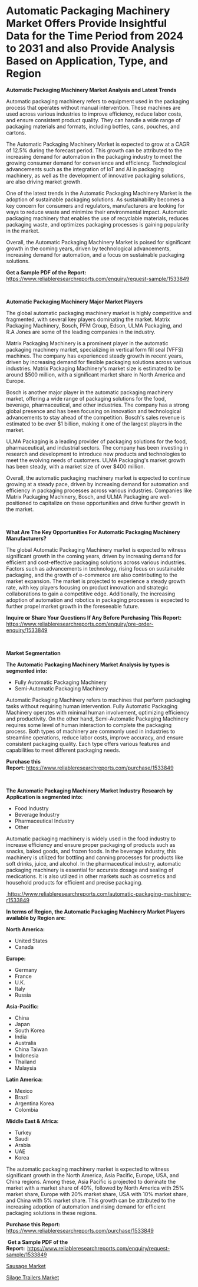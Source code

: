 <p><h1>Automatic Packaging Machinery Market Offers Provide Insightful Data for the Time Period from 2024 to 2031 and also Provide Analysis Based on Application, Type, and Region</h1></p><p><strong>Automatic Packaging Machinery Market Analysis and Latest Trends</strong></p>
<p><p>Automatic packaging machinery refers to equipment used in the packaging process that operates without manual intervention. These machines are used across various industries to improve efficiency, reduce labor costs, and ensure consistent product quality. They can handle a wide range of packaging materials and formats, including bottles, cans, pouches, and cartons.</p><p>The Automatic Packaging Machinery Market is expected to grow at a CAGR of 12.5% during the forecast period. This growth can be attributed to the increasing demand for automation in the packaging industry to meet the growing consumer demand for convenience and efficiency. Technological advancements such as the integration of IoT and AI in packaging machinery, as well as the development of innovative packaging solutions, are also driving market growth.</p><p>One of the latest trends in the Automatic Packaging Machinery Market is the adoption of sustainable packaging solutions. As sustainability becomes a key concern for consumers and regulators, manufacturers are looking for ways to reduce waste and minimize their environmental impact. Automatic packaging machinery that enables the use of recyclable materials, reduces packaging waste, and optimizes packaging processes is gaining popularity in the market.</p><p>Overall, the Automatic Packaging Machinery Market is poised for significant growth in the coming years, driven by technological advancements, increasing demand for automation, and a focus on sustainable packaging solutions.</p></p>
<p><strong>Get a Sample PDF of the Report:&nbsp;</strong> <a href="https://www.reliableresearchreports.com/enquiry/request-sample/1533849">https://www.reliableresearchreports.com/enquiry/request-sample/1533849</a></p>
<p>&nbsp;</p>
<p><strong>Automatic Packaging Machinery Major Market Players</strong></p>
<p><p>The global automatic packaging machinery market is highly competitive and fragmented, with several key players dominating the market. Matrix Packaging Machinery, Bosch, PFM Group, Edson, ULMA Packaging, and R.A Jones are some of the leading companies in the industry.</p><p>Matrix Packaging Machinery is a prominent player in the automatic packaging machinery market, specializing in vertical form fill seal (VFFS) machines. The company has experienced steady growth in recent years, driven by increasing demand for flexible packaging solutions across various industries. Matrix Packaging Machinery's market size is estimated to be around $500 million, with a significant market share in North America and Europe.</p><p>Bosch is another major player in the automatic packaging machinery market, offering a wide range of packaging solutions for the food, beverage, pharmaceutical, and other industries. The company has a strong global presence and has been focusing on innovation and technological advancements to stay ahead of the competition. Bosch's sales revenue is estimated to be over $1 billion, making it one of the largest players in the market.</p><p>ULMA Packaging is a leading provider of packaging solutions for the food, pharmaceutical, and industrial sectors. The company has been investing in research and development to introduce new products and technologies to meet the evolving needs of customers. ULMA Packaging's market growth has been steady, with a market size of over $400 million.</p><p>Overall, the automatic packaging machinery market is expected to continue growing at a steady pace, driven by increasing demand for automation and efficiency in packaging processes across various industries. Companies like Matrix Packaging Machinery, Bosch, and ULMA Packaging are well-positioned to capitalize on these opportunities and drive further growth in the market.</p></p>
<p>&nbsp;</p>
<p><strong>What Are The Key Opportunities For Automatic Packaging Machinery Manufacturers?</strong></p>
<p><p>The global Automatic Packaging Machinery market is expected to witness significant growth in the coming years, driven by increasing demand for efficient and cost-effective packaging solutions across various industries. Factors such as advancements in technology, rising focus on sustainable packaging, and the growth of e-commerce are also contributing to the market expansion. The market is projected to experience a steady growth rate, with key players focusing on product innovation and strategic collaborations to gain a competitive edge. Additionally, the increasing adoption of automation and robotics in packaging processes is expected to further propel market growth in the foreseeable future.</p></p>
<p><strong>Inquire or Share Your Questions If Any Before Purchasing This Report:</strong> <a href="https://www.reliableresearchreports.com/enquiry/pre-order-enquiry/1533849">https://www.reliableresearchreports.com/enquiry/pre-order-enquiry/1533849</a></p>
<p>&nbsp;</p>
<p><strong>Market Segmentation</strong></p>
<p><strong>The Automatic Packaging Machinery Market Analysis by types is segmented into:</strong></p>
<p><ul><li>Fully Automatic Packaging Machinery</li><li>Semi-Automatic Packaging Machinery</li></ul></p>
<p><p>Automatic Packaging Machinery refers to machines that perform packaging tasks without requiring human intervention. Fully Automatic Packaging Machinery operates with minimal human involvement, optimizing efficiency and productivity. On the other hand, Semi-Automatic Packaging Machinery requires some level of human interaction to complete the packaging process. Both types of machinery are commonly used in industries to streamline operations, reduce labor costs, improve accuracy, and ensure consistent packaging quality. Each type offers various features and capabilities to meet different packaging needs.</p></p>
<p><strong>Purchase this Report:&nbsp;</strong><a href="https://www.reliableresearchreports.com/purchase/1533849">https://www.reliableresearchreports.com/purchase/1533849</a></p>
<p>&nbsp;</p>
<p><strong>The Automatic Packaging Machinery Market Industry Research by Application is segmented into:</strong></p>
<p><ul><li>Food Industry</li><li>Beverage Industry</li><li>Pharmaceutical Industry</li><li>Other</li></ul></p>
<p><p>Automatic packaging machinery is widely used in the food industry to increase efficiency and ensure proper packaging of products such as snacks, baked goods, and frozen foods. In the beverage industry, this machinery is utilized for bottling and canning processes for products like soft drinks, juice, and alcohol. In the pharmaceutical industry, automatic packaging machinery is essential for accurate dosage and sealing of medications. It is also utilized in other markets such as cosmetics and household products for efficient and precise packaging.</p></p>
<p><a href="https://www.reliableresearchreports.com/automatic-packaging-machinery-r1533849">&nbsp;https://www.reliableresearchreports.com/automatic-packaging-machinery-r1533849</a></p>
<p><strong>In terms of Region, the Automatic Packaging Machinery Market Players available by Region are:</strong></p>
<p>
    <p> <strong> North America: </strong>
        <ul>
            <li>United States</li>
            <li>Canada</li>
        </ul>
        </p> 
    <p> <strong> Europe: </strong>
        <ul>
            <li>Germany</li>
            <li>France</li>
            <li>U.K.</li>
            <li>Italy</li>
            <li>Russia</li>
        </ul>
        </p> 
    <p> <strong> Asia-Pacific: </strong>
        <ul>
            <li>China</li>
            <li>Japan</li>
            <li>South Korea</li>
            <li>India</li>
            <li>Australia</li>
            <li>China Taiwan</li>
            <li>Indonesia</li>
            <li>Thailand</li>
            <li>Malaysia</li>
        </ul>
        </p> 
    <p> <strong> Latin America: </strong>
        <ul>
            <li>Mexico</li>
            <li>Brazil</li>
            <li>Argentina Korea</li>
            <li>Colombia</li>
        </ul>
        </p> 
    <p> <strong> Middle East & Africa: </strong>
        <ul>
            <li>Turkey</li>
            <li>Saudi</li>
            <li>Arabia</li>
            <li>UAE</li>
            <li>Korea</li>
        </ul>
    </p>
    </p>
<p><p>The automatic packaging machinery market is expected to witness significant growth in the North America, Asia Pacific, Europe, USA, and China regions. Among these, Asia Pacific is projected to dominate the market with a market share of 40%, followed by North America with 25% market share, Europe with 20% market share, USA with 10% market share, and China with 5% market share. This growth can be attributed to the increasing adoption of automation and rising demand for efficient packaging solutions in these regions.</p></p>
<p><strong>Purchase this Report: </strong><a href="https://www.reliableresearchreports.com/purchase/1533849">https://www.reliableresearchreports.com/purchase/1533849</a></p>
<p>&nbsp;<strong>Get a Sample PDF of the Report:&nbsp;&nbsp;</strong><a href="https://www.reliableresearchreports.com/enquiry/request-sample/1533849">https://www.reliableresearchreports.com/enquiry/request-sample/1533849</a></p>
<p><strong></strong></p>
<p><p><a href="https://skillful-vermicelli-b89.notion.site/Sausage-Market-Insights-into-Market-CAGR-Market-Trends-and-Growth-Strategies-1d4091650be145d280dd2053b5518046">Sausage Market</a></p><p><a href="https://github.com/CliffMedina6/Market-Research-Report-List-4/blob/main/silage-trailers-market.md">Silage Trailers Market</a></p></p>